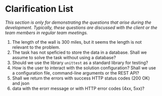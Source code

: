# Clarification List

_This section is only for demonstrating the questions that arise during the
development. Typically, these questions are discussed with the client or the
team members in regular team meetings._ 

1. The length of the wall is 300 miles, but it seems the length is not relevant
to the problem.
2. The task has not speficied to store the data in a database. Shall we assume
to solve the task without using a database?
3. Should we use the library `unittest` as a standard library for testing?
4. How is the user to interact with the solution configuration? Shall we use
   a configuration file, command-line arguments or the REST API?
5. Shall we return the errors with success HTTP status codes (200 OK) and json 
6. data with the erorr message or with HTTP error codes (4xx, 5xx)?